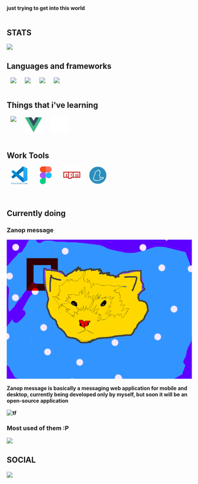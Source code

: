 <link rel="stylesheet" href="https://cdn.jsdelivr.net/gh/devicons/devicon@v2.15.1/devicon.min.css">
<strong>just trying to get into this world
<br>
<br>
<h2>STATS</h2>
<div>
	<img src="https://github-readme-stats.vercel.app/api?username=xtashi&show_icons=true&count_private=true&theme=gruvbox&hide=issues&layout=compact&hide_border=true"
	width="40%" />
	
</div>

  <h2>Languages and frameworks</h2>

<div style="display: inline_block">
  <img align="top" width="48px" hspace="10" src="https://icongr.am/devicon/html5-original.svg?size=128&color=currentColor">
  <img align="top" width="48px" hspace="10" src="https://icongr.am/devicon/css3-original.svg?size=128&color=currentColor">
  <img align="top" width="48px" hspace="10" src="https://icongr.am/devicon/javascript-original.svg?size=128&color=currentColor">
  <img align="top" width="48px" hspace="10" src="https://icongr.am/devicon/nodejs-original.svg?size=128&color=currentColor">
</div>

<br>	
<h2>Things that i've learning</h2>
<div style="display: inline_block">
  <img align="top" width="48px" hspace="10" src="https://icongr.am/devicon/typescript-original.svg?size=128&color=currentColor">
  <img align="top" width="48px" hspace="10" src="https://raw.githubusercontent.com/devicons/devicon/1119b9f84c0290e0f0b38982099a2bd027a48bf1/icons/vuejs/vuejs-original.svg">
  <img align="top" width="48px" hspace="10" src="https://raw.githubusercontent.com/devicons/devicon/1119b9f84c0290e0f0b38982099a2bd027a48bf1/icons/discordjs/discordjs-plain.svg">
</div>
<br>

<h2>Work Tools</h2>
<img width="48px" hspace="10" src="https://raw.githubusercontent.com/devicons/devicon/1119b9f84c0290e0f0b38982099a2bd027a48bf1/icons/vscode/vscode-original-wordmark.svg">
<img width="48px" hspace="10" src="https://raw.githubusercontent.com/devicons/devicon/1119b9f84c0290e0f0b38982099a2bd027a48bf1/icons/figma/figma-original.svg">
<img width="48px" hspace="10" src="https://raw.githubusercontent.com/devicons/devicon/1119b9f84c0290e0f0b38982099a2bd027a48bf1/icons/npm/npm-original-wordmark.svg">
<img width="48px" hspace="10" src="https://raw.githubusercontent.com/devicons/devicon/1119b9f84c0290e0f0b38982099a2bd027a48bf1/icons/yarn/yarn-original.svg">

<br>


<br>
<br>
	
<h2>Currently doing</h2>
<h3>Zanop message</h3>
<img src="img/zanop.png">
<p>
Zanop message is basically a messaging web application for mobile and desktop, currently being developed only by myself, but soon it will be an open-source application
</p>
  
<img align="center" alt="tf" src="http://mortalkombatwarehouse.com/mk3/kunglao/sprites/dizzy/a1.gif">

<h3>Most used of them :P</h3>
<img src="https://github-readme-stats.vercel.app/api/top-langs/?username=xtashi&show_icons=true&count_private=true&theme=gruvbox&hide=issues&layout=compact&hide_border=true" width="30%">
	
  
<h2>SOCIAL</h2>
<a href="https://github.com/xtashi" target="_blank"><img align="center" src="https://img.shields.io/badge/GitHub-100000?style=for-the-badge&logo=github&logoColor=white" target="_blank"></a><br>


